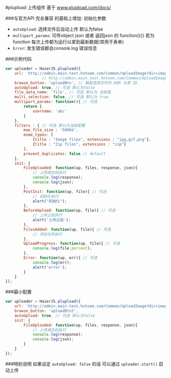 #plupload 上传组件
基于 www.plupload.com/docs/

###与官方API 完全兼容 的基础上增加:
初始化参数
* `autoUpload`: 选择文件后自动上传 默认为false
* `multipart_params`: 可传object json 或者 返回json 的 function(){} 若为function 每次上传都为运行以拿到最新数据(常用于表单)
* `Error`: 发生错误都会console.log 错误信息

###示例代码
```javascript
var uploader = HaierJS.plupload({
	url: 'http://admin.main.test.hotoem.com/Common/UploadImage?dir=image', 
				// http://admin.main.test.hotoem.com/Common/UploadImage?dir=image
	browse_button: 'uploadBtn', // 触发选择文件的 DOM 元素 ID
	autoUpload: true, // 可选 默认为false
	file_data_name: 'file', // 可选 默认为 当前值
	multi_selection: false, // 可选 默认为 true
	multipart_params: function(){ // 可选
		return {
			username: 'abc'
		}
	},
	filters : { // 可选 默认为当前配置
		max_file_size : '500kb',
		mime_types: [
			{title : "Image files", extensions : "jpg,gif,png"},
			{title : "Zip files", extensions : "zip"}
		],
		prevent_duplicates: false // default
	},
	init: {
		FileUploaded: function(up, files, response, json){
			// 上传成功后执行
			console.log(response);
			console.log(json);
		},
		PostInit: function(up, file){ // 可选
			// 初始化执行
			alert("初始化");
		},
		BeforeUpload: function(up, file){ // 可选
			// 上传之前执行
			alert('上传之前');
		},
		FilesAdded: function(up, file){ // 可选
			// 添加文件执行
		},
		UploadProgress: function(up, file){ // 可选
			console.log(file.percent);
		},
		Error: function(up, err){ // 可选
			console.log(err);
			alert('error');
		}
	}
});
```

###最小配置
```javascript
var uploader = HaierJS.plupload({
	url: 'http://admin.main.test.hotoem.com/Common/UploadImage?dir=image', 
	browse_button: 'uploadBtn2',
	autoUpload: true, // 可选 默认为false
	init: {
		FileUploaded: function(up, files, response, json){
			// 上传成功后执行
			console.log(response);
			console.log(json);
		}
	}
});
```

###特别说明
如果设定 `autoUpload: false` 的话
可以通过 `uploader.start()` 启动上传